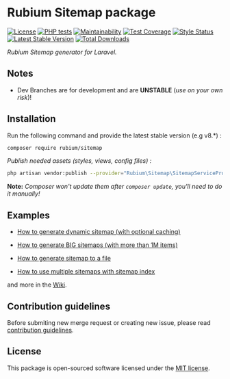 # **Rubium Sitemap package**

[![License](https://poser.pugx.org/rubium/sitemap/license)](https://packagist.org/packages/rubium/sitemap) [![PHP tests](https://github.com/rubium-web/laravel-sitemap/workflows/PHP%20tests/badge.svg?branch=master)](https://github.com/rubium-web/laravel-sitemap/actions?query=workflow%3A%22PHP+tests%22) [![Maintainability](https://api.codeclimate.com/v1/badges/c7b8c0079addb1217836/maintainability)](https://codeclimate.com/github/Rubium/laravel-sitemap/maintainability) [![Test Coverage](https://api.codeclimate.com/v1/badges/c7b8c0079addb1217836/test_coverage)](https://codeclimate.com/github/rubium-web/laravel-sitemap/test_coverage) [![Style Status](https://github.styleci.io/repos/10392044/shield?style=normal&branch=master)](https://github.styleci.io/repos/10392044) [![Latest Stable Version](https://poser.pugx.org/rubium/sitemap/v/stable)](https://packagist.org/packages/rubium/sitemap) [![Total Downloads](https://poser.pugx.org/rubium/sitemap/downloads)](https://packagist.org/packages/rubium/sitemap)

*Rubium Sitemap generator for Laravel.*

## Notes

- Dev Branches are for development and are **UNSTABLE** (*use on your own risk*)!

## Installation

Run the following command and provide the latest stable version (e.g v8.\*) :

```bash
composer require rubium/sitemap
```

*Publish needed assets (styles, views, config files) :*

```bash
php artisan vendor:publish --provider="Rubium\Sitemap\SitemapServiceProvider"
```
**Note:** *Composer won't update them after `composer update`, you'll need to do it manually!*

## Examples

- [How to generate dynamic sitemap (with optional caching)](https://github.com/rubium-web/laravel-sitemap/wiki/Dynamic-sitemap)

- [How to generate BIG sitemaps (with more than 1M items)](https://github.com/rubium-web/laravel-sitemap/wiki/Sitemap-index)

- [How to generate sitemap to a file](https://github.com/rubium-web/laravel-sitemap/wiki/Generate-sitemap)

- [How to use multiple sitemaps with sitemap index](https://github.com/rubium-web/laravel-sitemap/wiki/Generate-BIG-sitemaps)

and more in the [Wiki](https://github.com/rubium-web/laravel-sitemap/wiki).

## Contribution guidelines

Before submiting new merge request or creating new issue, please read [contribution guidelines](https://gitlab.com/rubium-web/laravel-sitemap/blob/master/CONTRIBUTING.md).

## License

This package is open-sourced software licensed under the [MIT license](https://opensource.org/licenses/MIT).